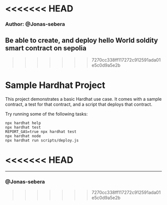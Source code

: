 <<<<<<< HEAD
=======
### Author: @Jonas-sebera
## Be able to create, and deploy hello World soldity smart contract on sepolia

>>>>>>> 7270cc338ff117272c912591ada01e5c0d9a5e2b
# Sample Hardhat Project

This project demonstrates a basic Hardhat use case. It comes with a sample contract, a test for that contract, and a script that deploys that contract.

Try running some of the following tasks:

```shell
npx hardhat help
npx hardhat test
REPORT_GAS=true npx hardhat test
npx hardhat node
npx hardhat run scripts/deploy.js
```
<<<<<<< HEAD
=======
<hr>

### @Jonas-sebera
>>>>>>> 7270cc338ff117272c912591ada01e5c0d9a5e2b
